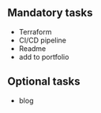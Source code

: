 ## Mandatory tasks
* Terraform
* CI/CD pipeline
* Readme
* add to portfolio

## Optional tasks
* blog